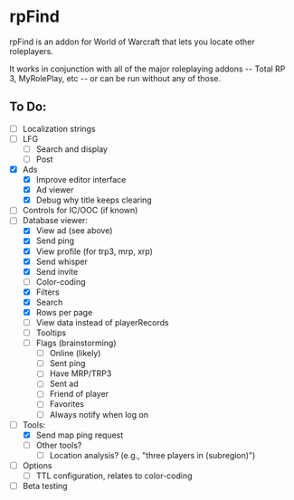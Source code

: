 # rpFind

rpFind is an addon for World of Warcraft that lets you locate other roleplayers.

It works in conjunction with all of the major roleplaying addons -- 
Total RP 3, MyRolePlay, etc --
or can be run without any of those.

## To Do:

- [ ] Localization strings
- [ ] LFG
  - [ ] Search and display
  - [ ] Post
- [x] Ads
  - [x] Improve editor interface
  - [x] Ad viewer
  - [x] Debug why title keeps clearing
- [ ] Controls for IC/OOC (if known)
- [ ] Database viewer:
  - [x] View ad (see above)
  - [x] Send ping
  - [x] View profile (for trp3, mrp, xrp)
  - [x] Send whisper
  - [x] Send invite
  - [ ] Color-coding
  - [x] Filters
  - [x] Search
  - [x] Rows per page
  - [ ] View data instead of playerRecords
  - [ ] Tooltips
  - [ ] Flags (brainstorming)
    - [ ] Online (likely)
    - [ ] Sent ping
    - [ ] Have MRP/TRP3
    - [ ] Sent ad
    - [ ] Friend of player
    - [ ] Favorites
    - [ ] Always notify when log on
- [ ] Tools:
  - [x] Send map ping request
  - [ ] Other tools?
    - [ ] Location analysis? (e.g., "three players in (subregion)")
- [ ] Options
  - [ ] TTL configuration, relates to color-coding
- [ ] Beta testing
